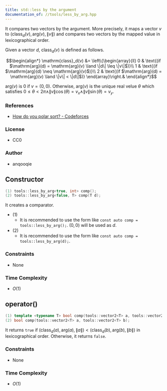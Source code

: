 ```yaml
---
title: std::less by the argument
documentation_of: //tools/less_by_arg.hpp
---
```


It compares two vectors by the argument.
More precisely, it maps a vector $v$ to $(\mathrm{class}_d(v), \mathrm{arg}(v), \|v\|)$ and compares two vectors by the mapped value in lexicographical order.

Given a vector $d$, $\mathrm{class}_d(v)$ is defined as follows.

$$\begin{align*}
\mathrm{class}_d(v) &= \left\{\begin{array}{ll}
0 & \text{(if $\mathrm{arg}(d) = \mathrm{arg}(v) \land \|d\| \leq \|v\|$)}\\
1 & \text{(if $\mathrm{arg}(d) \neq \mathrm{arg}(v)$)}\\
2 & \text{(if $\mathrm{arg}(d) = \mathrm{arg}(v) \land \|v\| < \|d\|$)}
\end{array}\right.&
\end{align*}$$

$\mathrm{arg}(v)$ is $0$ if $v = (0, 0)$.
Otherwise, $\mathrm{arg}(v)$ is the unique real velue $\theta$ which satisfies $0 \leq \theta < 2 \pi \land \|v\| \cos(\theta) = v_x \land \|v\| \sin(\theta) = v_y$.

### References
- [How do you polar sort? - Codeforces](https://codeforces.com/blog/entry/72815)

### License
- CC0

### Author
- anqooqie

## Constructor
```cpp
(1) tools::less_by_arg<true, int> comp();
(2) tools::less_by_arg<false, T> comp(T d);
```

It creates a comparator.

- (1)
    - It is recommended to use the form like `const auto comp = tools::less_by_arg();`. $(0, 0)$ will be used as $d$.
- (2)
    - It is recommended to use the form like `const auto comp = tools::less_by_arg(d);`.

### Constraints
- None

### Time Complexity
- $O(1)$

## operator()
```cpp
(1) template <typename T> bool comp(tools::vector2<T> a, tools::vector2<T> b);
(2) bool comp(tools::vector2<T> a, tools::vector2<T> b);
```

It returns `true` if $(\mathrm{class}_d(a), \mathrm{arg}(a), \|a\|) < (\mathrm{class}_d(b), \mathrm{arg}(b), \|b\|)$ in lexicographical order.
Otherwise, it returns `false`.

### Constraints
- None

### Time Complexity
- $O(1)$
